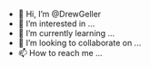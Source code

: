 - 👋 Hi, I’m @DrewGeller
- 👀 I’m interested in ...
- 🌱 I’m currently learning ...
- 💞️ I’m looking to collaborate on ...
- 📫 How to reach me ...

<!---
DrewGeller/DrewGeller is a ✨ special ✨ repository because its `README.md` (this file) appears on your GitHub profile.
You can click the Preview link to take a look at your changes.
--->
